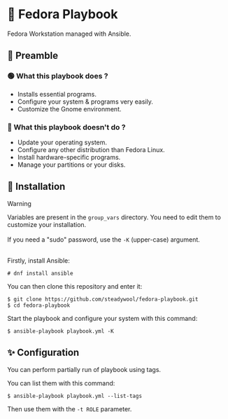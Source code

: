 # 🎩 Fedora Playbook

Fedora Workstation managed with Ansible.

## 📜 Preamble

### 🟢 What this playbook does ?

- Installs essential programs.
- Configure your system & programs very easily.
- Customize the Gnome environment.

### 🔴 What this playbook doesn't do ?

- Update your operating system.
- Configure any other distribution than Fedora Linux.
- Install hardware-specific programs.
- Manage your partitions or your disks.

## 🚀 Installation

> [!WARNING]
> Variables are present in the `group_vars` directory. You need to edit them to customize your installation. </br></br>
> If you need a "sudo" password, use the `-K` (upper-case) argument. </br></br>

Firstly, install Ansible:
```
# dnf install ansible
```

You can then clone this repository and enter it:
```
$ git clone https://github.com/steadywool/fedora-playbook.git
$ cd fedora-playbook
```

Start the playbook and configure your system with this command:
```
$ ansible-playbook playbook.yml -K
```

## ✨ Configuration

You can perform partially run of playbook using tags.

You can list them with this command:
```
$ ansible-playbook playbook.yml --list-tags
```

Then use them with the `-t ROLE` parameter.
